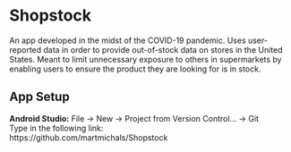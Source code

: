 # Shopstock

An app developed in the midst of the COVID-19 pandemic. Uses user-reported data in order to provide out-of-stock data on stores in the
United States. Meant to limit unnecessary exposure to others in supermarkets by enabling users to ensure the product they are looking for is
in stock.

<h2>App Setup</h2>
<b>Android Studio:</b>
File -> New -> Project from Version Control... -> Git <br>
Type in the following link:<br>
https://github.com/martmichals/Shopstock
